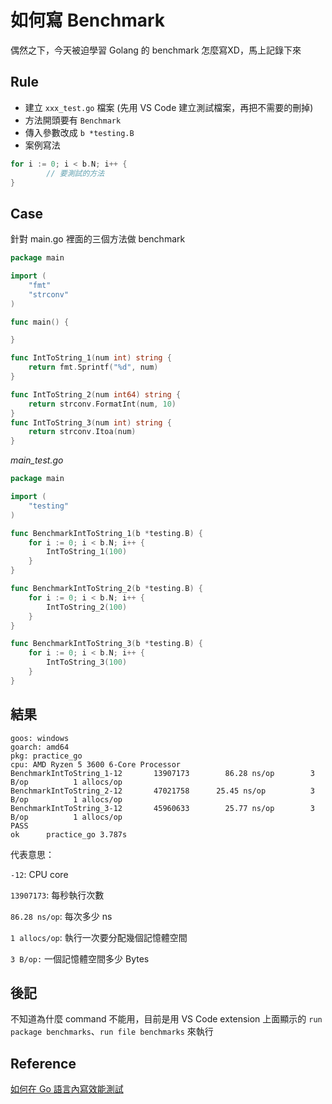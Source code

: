 # 如何寫 Benchmark

偶然之下，今天被迫學習 Golang 的 benchmark 怎麼寫XD，馬上記錄下來

## Rule

- 建立 `xxx_test.go` 檔案 (先用 VS Code 建立測試檔案，再把不需要的刪掉)
- 方法開頭要有 `Benchmark`
- 傳入參數改成 `b *testing.B`
- 案例寫法

```go
for i := 0; i < b.N; i++ {
		// 要測試的方法
}
```

## Case

針對 main.go 裡面的三個方法做 benchmark

```go
package main

import (
	"fmt"
	"strconv"
)

func main() {

}

func IntToString_1(num int) string {
	return fmt.Sprintf("%d", num)
}

func IntToString_2(num int64) string {
	return strconv.FormatInt(num, 10)
}
func IntToString_3(num int) string {
	return strconv.Itoa(num)
}
```

*main_test.go*

```go
package main

import (
	"testing"
)

func BenchmarkIntToString_1(b *testing.B) {
	for i := 0; i < b.N; i++ {
		IntToString_1(100)
	}
}

func BenchmarkIntToString_2(b *testing.B) {
	for i := 0; i < b.N; i++ {
		IntToString_2(100)
	}
}

func BenchmarkIntToString_3(b *testing.B) {
	for i := 0; i < b.N; i++ {
		IntToString_3(100)
	}
}
```

## 結果

```
goos: windows
goarch: amd64
pkg: practice_go
cpu: AMD Ryzen 5 3600 6-Core Processor              
BenchmarkIntToString_1-12    	13907173	    86.28 ns/op	       3 B/op	       1 allocs/op
BenchmarkIntToString_2-12    	47021758      25.45 ns/op	       3 B/op	       1 allocs/op
BenchmarkIntToString_3-12    	45960633	    25.77 ns/op	       3 B/op	       1 allocs/op
PASS
ok  	practice_go	3.787s
```

代表意思：

`-12`: CPU core

`13907173`: 每秒執行次數

`86.28 ns/op`: 每次多少 ns

`1 allocs/op`: 執行一次要分配幾個記憶體空間

`3 B/op:` 一個記憶體空間多少 Bytes

## 後記

不知道為什麼 command 不能用，目前是用 VS Code extension 上面顯示的 `run package benchmarks`、`run file benchmarks` 來執行

## Reference

[如何在 Go 語言內寫效能測試](https://blog.wu-boy.com/2018/06/how-to-write-benchmark-in-go/)